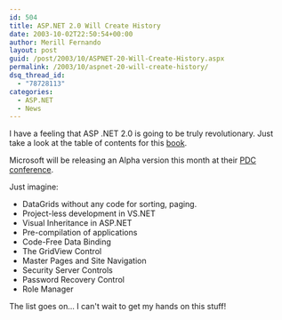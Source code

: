 ```yaml
---
id: 504
title: ASP.NET 2.0 Will Create History
date: 2003-10-02T22:50:54+00:00
author: Merill Fernando
layout: post
guid: /post/2003/10/ASPNET-20-Will-Create-History.aspx
permalink: /2003/10/aspnet-20-will-create-history/
dsq_thread_id:
  - "78728113"
categories:
  - ASP.NET
  - News
---
```

<body xmlns="http://www.w3.org/1999/xhtml">
    <p>
        I have a feeling that ASP .NET 2.0 is going to be truly revolutionary. Just take a
        look at the table of contents for this <a href="http://www.daveandal.net/books/8960/8960-intro-toc.htm">book</a>. 
    </p>
    <p>
        Microsoft will be releasing an Alpha version this month at their <a href="http://msdn.microsoft.com/events/pdc/">PDC
        conference</a>. 
    </p>
    <p>
        Just&#160;imagine: 
    </p>
    <ul>
        <li>
            DataGrids without any code for sorting, paging. 
        </li>
        <li>
            Project-less development in VS.NET 
        </li>
        <li>
            <span lang="EN-GB">Visual Inheritance in ASP.NET</span> 
        </li>
        <li>
            <span lang="EN-GB"><span lang="EN-GB">Pre-compilation of applications</span></span> 
        </li>
        <li>
            <span lang="EN-GB"><span lang="EN-GB"><span lang="EN-GB">Code-Free Data Binding</span></span></span> 
        </li>
        <li>
            <span lang="EN-GB"><span lang="EN-GB"><span lang="EN-GB"><span lang="EN-GB">The GridView
            Control</span></span></span></span> 
        </li>
        <li>
            <span lang="EN-GB"><span lang="EN-GB"><span lang="EN-GB"><span lang="EN-GB">Master
            Pages and Site Navigation</span></span></span></span> 
        </li>
        <li>
            <span lang="EN-GB"><span lang="EN-GB"><span lang="EN-GB"><span lang="EN-GB"><span lang="EN-GB">Security
            Server Controls</span></span></span></span></span> 
        </li>
        <li>
            <span lang="EN-GB"><span lang="EN-GB"><span lang="EN-GB"><span lang="EN-GB"><span lang="EN-GB"><span lang="EN-GB">Password
            Recovery Control </span></span></span></span></span></span> 
        </li>
        <li>
            <span lang="EN-GB"><span lang="EN-GB"><span lang="EN-GB"><span lang="EN-GB"><span lang="EN-GB"><span lang="EN-GB"><span lang="EN-GB">Role
            Manager</span></span></span></span></span></span></span> 
        </li>
    </ul>
    <p>
        <span lang="EN-GB"><span lang="EN-GB"><span lang="EN-GB"><span lang="EN-GB"><span lang="EN-GB"><span lang="EN-GB"><span lang="EN-GB">The
        list goes on... I can't wait to get my hands on this stuff!</span></span></span></span></span></span></span> 
    </p>
</body>